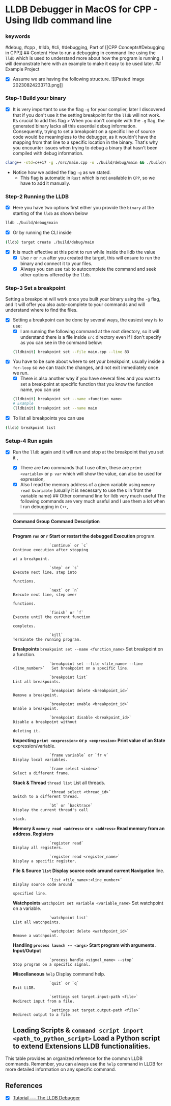 # LLDB Debugger in MacOS for CPP - Using lldb command line

### keywords

#debug, #cpp , #lldb, #cli, #debugging, Part of \[\[CPP
Concepts#Debugging in CPP\]\] \## Content How to run a debugging in
command line using the `lldb` which is used to understand more about how
the program is running. I will demonstrate here with an example to make
it easy to be used later. \## Example Project

-   [x] Assume we are having the following structure. \![\[Pasted image
    20230824233713.png\]\]

### Step-1 Build your binary

-   [x] It is very important to use the flag `-g` for your complier,
    later I discovered that if you don't use it the setting breakpoint
    for the `lldb` will not work. Its crucial to add this flag \> When
    you don't compile with the `-g` flag, the generated binary lacks all
    this essential debug information. Consequently, trying to set a
    breakpoint on a specific line of source code would be meaningless to
    the debugger, as it wouldn't have the mapping from that line to a
    specific location in the binary. That's why you encounter issues
    when trying to debug a binary that hasn't been compiled with debug
    information.

``` sh
clang++ -std=c++17 -g ./src/main.cpp -o ./build/debug/main && ./build/debug/main
```

-   Notice how we added the flag `-g` as we stated.
    -   This flag is automatic in `Rust` which is not available in
        `CPP`, so we have to add it manually.

### Step-2 Running the LLDB

-   [x] Here you have two options first either you provide the `binary`
    at the starting of the `lldb` as shown below

``` sh
lldb ./build/debug/main
```

-   [x] Or by running the CLI inside

``` sh
(lldb) target create ./build/debug/main
```

-   [x] It is much effective at this point to run while inside the lldb
    the value
    -   [x] Use `r` or `run` after you created the target, this will
        ensure to run the binary and connect it to your files.
    -   [x] Always you can use `tab` to autocomplete the command and
        seek other options offered by the `lldb`.

### Step-3 Set a breakpoint

Setting a breakpoint will work once you built your binary using the `-g`
flag, and it will offer you also auto-complete to your commands and will
understand where to find the files.

-   [x] Setting a breakpoint can be done by several ways, the easiest
    way is to use:
    -   [x] I am running the following command at the root directory, so
        it will understand there is a file inside `src` directory even
        if I don't specify as you can see in the command below:

    ``` sh
    (lldbinit) breakpoint set --file main.cpp --line 83
    ```
-   [x] You have to be sure about where to set your breakpoint, usually
    inside a `for-loop` so we can track the changes, and not exit
    immediately once we run.
    -   [x] There is also another way if you have several files and you
        want to set a breakpoint at specific function that you know the
        function name, you can use

    ``` sh
    (lldbinit) breakpoint set --name <function_name>
    # Example
    (lldbinit) breakpoint set --name main
    ```
-   [x] To list all breakpoints you can use

``` sh
(lldb) breakpoint list
```

### Setup-4 Run again

-   [x] Run the `lldb` again and it will run and stop at the breakpoint
    that you set it ,
    -   [x] There are two commands that I use often, these are
        `print <variable>` or `p var` which will show the value, can
        also be used for expression,
    -   [x] Also I read the memory address of a given variable using
        `memory read &variable` (usually it is necessary to use the `&`
        in front the variable name) \## Other command line for lldb very
        much useful The following commands are very much useful and I
        use them a lot when I run debugging in `C++`,

  -----------------------------------------------------------------------------------------------------------------
  **Command Group**   **Command**                                                **Description**
  ------------------- ---------------------------------------------------------- ----------------------------------
  **Program           `run` or `r`                                               Start or restart the debugged
  Execution**                                                                    program.

                      `continue` or `c`                                          Continue execution after stopping
                                                                                 at a breakpoint.

                      `step` or `s`                                              Execute next line, step into
                                                                                 functions.

                      `next` or `n`                                              Execute next line, step over
                                                                                 functions.

                      `finish` or `f`                                            Execute until the current function
                                                                                 completes.

                      `kill`                                                     Terminate the running program.

  **Breakpoints**     `breakpoint set --name <function_name>`                    Set breakpoint on a function.

                      `breakpoint set --file <file_name> --line <line_number>`   Set breakpoint on a specific line.

                      `breakpoint list`                                          List all breakpoints.

                      `breakpoint delete <breakpoint_id>`                        Remove a breakpoint.

                      `breakpoint enable <breakpoint_id>`                        Enable a breakpoint.

                      `breakpoint disable <breakpoint_id>`                       Disable a breakpoint without
                                                                                 deleting it.

  **Inspecting        `print <expression>` or `p <expression>`                   Print value of an
  State**                                                                        expression/variable.

                      `frame variable` or `fr v`                                 Display local variables.

                      `frame select <index>`                                     Select a different frame.

  **Stack & Thread**  `thread list`                                              List all threads.

                      `thread select <thread_id>`                                Switch to a different thread.

                      `bt` or `backtrace`                                        Display the current thread's call
                                                                                 stack.

  **Memory &          `memory read <address>` or `x <address>`                   Read memory from an address.
  Registers**

                      `register read`                                            Display all registers.

                      `register read <register_name>`                            Display a specific register.

  **File & Source     `list`                                                     Display source code around current
  Navigation**                                                                   line.

                      `list <file_name>:<line_number>`                           Display source code around
                                                                                 specified line.

  **Watchpoints**     `watchpoint set variable <variable_name>`                  Set watchpoint on a variable.

                      `watchpoint list`                                          List all watchpoints.

                      `watchpoint delete <watchpoint_id>`                        Remove a watchpoint.

  **Handling          `process launch -- <args>`                                 Start program with arguments.
  Input/Output**

                      `process handle <signal_name> --stop`                      Stop program on a specific signal.

  **Miscellaneous**   `help`                                                     Display command help.

                      `quit` or `q`                                              Exit LLDB.

                      `settings set target.input-path <file>`                    Redirect input from a file.

                      `settings set target.output-path <file>`                   Redirect output to a file.

  **Loading Scripts & `command script import <path_to_python_script>`            Load a Python script to extend
  Extensions**                                                                   LLDB functionalities.
  -----------------------------------------------------------------------------------------------------------------

This table provides an organized reference for the common LLDB commands.
Remember, you can always use the `help` command in LLDB for more
detailed information on any specific command.

## References

-   [x] [Tutorial --- The LLDB
    Debugger](https://lldb.llvm.org/use/tutorial.html)
